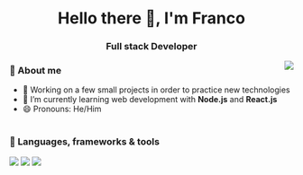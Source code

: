 <h1 align="center">Hello there 👋, I'm Franco</h1>
<h3 align="center">Full stack Developer</h3>


<img align="right" src="https://github-readme-stats.vercel.app/api/top-langs/?username=francotr&langs_count=6&theme=dark" />


### 👾 About me

- 🔭 Working on a few small projects in order to practice new technologies
- 🌱 I’m currently learning web development with **Node.js** and **React.js**
- 😄 Pronouns: He/Him
<br></br>

### 🔧 Languages, frameworks & tools

![](https://img.shields.io/badge/JavaScript-informational?style=plastic&logo=javascript&logoColor=white&color=darkblue)
![](https://img.shields.io/badge/Node.js-informational?style=plastic&logo=node.js&logoColor=white&color=darkblue)
![](https://img.shields.io/badge/React.js-informational?style=plastic&logo=react&logoColor=white&color=darkblue)
